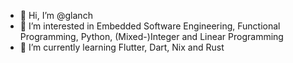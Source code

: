 - 👋 Hi, I’m @glanch
- 👀 I’m interested in Embedded Software Engineering, Functional Programming, Python, (Mixed-)Integer and Linear Programming
- 🌱 I’m currently learning Flutter, Dart, Nix and Rust

<!---
glanch/glanch is a ✨ special ✨ repository because its `README.md` (this file) appears on your GitHub profile.
You can click the Preview link to take a look at your changes.
--->
